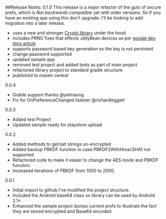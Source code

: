 ##Release Notes:
0.1.0
This release is a major refactor of the guts of secure prefs, which is *Not backwards compatible* yet with older versions. So if you have an existing app using this don't upgrade. I'll be looking to add migration into a later release.

* uses a new and stronger [Crypto library](https://github.com/scottyab/java-aes-crypto) under the hood
* includes PRNG fixes that effects JellyBean devices as per [google dev blog article](http://android-developers.blogspot.nl/2013/08/some-securerandom-thoughts.html)
* supports password based key generation so the key is not persisted
* change password supported
* updated sample app
* removed test project and added tests as part of main project
* refactored library project to standard gradle structure
* published to maven central


0.0.4
* Gralde support thanks @yelinaung
* Fix for OnPreferenceChanged listener @richardleggett

0.0.3

* Added test Project
* Updated sample ready for playstore upload

0.0.2

* Added methods to get/set strings un-encrypted
* Added backup PBKDF function in case PBKDF2WithHmacSHA1 not supported
* Refactored code to make it easier to change the AES mode and PBKDF function.
* Increased iterations of PBKDF from 1000 to 2000.

0.0.1

* Initial import to github I've modified the project structure.
* Included the Android base64 class so library can be used by Android 2.1+.
* Enhanced the sample project dumps current prefs to illustrate the fact they are stored encrypted and Base64 encoded.